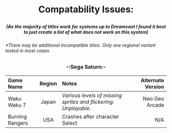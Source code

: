 # <p align=center>Compatability Issues:</p>
##### <p align=center>(As the majority of titles work for systems up to Dreamcast I found it best to just create a list of what does not work on this system)</p>




###### *There may be additional incompatible titles. Only one regional variant tested in most cases.



### <p align=center>-:Sega Saturn:-</p>

| **Game Name**       | **Region** | **Notes**                                                       |      **Alternate Version**      |
| :------------------ | :--------: | :-------------------------------------------------------------- | ------------------------------: |
| Waku Waku 7         | Japan      | *Various levels of missing sprites and flickering. Unplayable.* | Neo Geo Arcade |
| Burning Rangers     | USA        | Crashes after character Select                                  | N/A                             |
